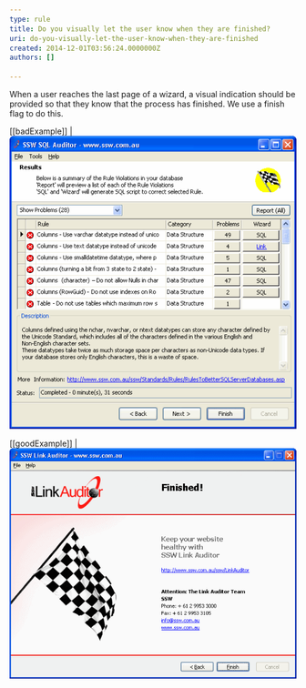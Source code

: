 ```yaml
---
type: rule
title: Do you visually let the user know when they are finished?
uri: do-you-visually-let-the-user-know-when-they-are-finished
created: 2014-12-01T03:56:24.0000000Z
authors: []

---
```


When a user reaches the last page of a wizard, a visual indication should be provided                     so that they know that the process has finished. We use a finish flag to do this.
 
[[badExample]]
| ![ Bad Example - This is the last page of the wizard but it is not obvious because the finish flag is small and the "Next" button still enabled](../../assets/BadFinishedPage.gif)

[[goodExample]]
| ![ Good Example - Good quality Finish flag on the last page of a wizard.](../../assets/GoodFlagImage.png)
